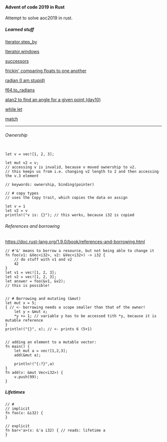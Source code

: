 #### Advent of code 2019 in Rust

Attempt to solve aoc2019 in rust.


##### Learned stuff
[Iterator.step_by](https://doc.rust-lang.org/std/iter/trait.Iterator.html#method.step_by)

[Iterator.windows](https://doc.rust-lang.org/std/primitive.slice.html#method.windows)

[successors](https://doc.rust-lang.org/std/iter/fn.successors.html)

[frickin' comparing floats to one another](https://github.com/rust-lang/rust/blob/88fc543866c2c48b3b1a32e9d55a4eb77d1dee66/src/test/run-pass/const-binops.rs#L12-L19)

[radian (I am stupid)](https://en.wikipedia.org/wiki/Radian)

[f64.to_radians](https://doc.rust-lang.org/std/primitive.f64.html#method.to_radians)

[atan2 to find an angle for a given point (day10)](https://stackoverflow.com/questions/21483999/using-atan2-to-find-angle-between-two-vectors/21484228)

[while let](https://doc.rust-lang.org/rust-by-example/flow_control/while_let.html)

[match](https://doc.rust-lang.org/rust-by-example/flow_control/match.html)

---
###### Ownership

```

let v = vec![1, 2, 3];

let mut v2 = v;
// accessing v is invalid, because v moved ownership to v2.
// this keeps us from i.e. changing v2 length to 2 and then accessing the v.3 element

// keywords: ownership, binding(pointer)

// # copy types
// uses the Copy trait, which copies the data on assign

let v = 1
let v2 = v
println!("v is: {}"); // this works, because i32 is copied

```

###### References and borrowing
https://doc.rust-lang.org/1.9.0/book/references-and-borrowing.html

```
// #'&' means to borrow a resource, but not being able to change it
fn foo(v1: &Vec<i32>, v2: &Vec<i32>) -> i32 {
    // do stuff with v1 and v2
    42
}
let v1 = vec![1, 2, 3];
let v2 = vec![1, 2, 3];
let answer = foo(&v1, &v2);
// this is possible!


// # Borrowing and mutating (&mut) 
let mut x = 5;
{ // <- borrowing needs a scope smaller than that of the owner!
    let y = &mut x;
    *y += 1; // variable y has to be accessed tith *y, because it is mutable reference
}
println!("{}", x); // <- prints 6 (5+1)


// adding an element to a mutable vector:
fn main() {
    let mut a = vec![1,2,3];
    add(&mut a);

    println!("{:?}",a)
}
fn add(v: &mut Vec<i32>) {
    v.push(99);
}

```

##### Lifetimes

```
// # 
// implicit
fn foo(x: &i32) {
}

// explicit
fn bar<'a>(x: &'a i32) { // reads: lifetime a
}
```